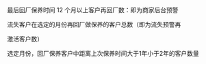 最后回厂保养时间 12 个月以上客户再回厂数：即为商家后台预警

流失客户在选定的月份再回厂做保养的客户总数（即为流失预警再

激活客户数）



选定月份，回厂保养客户中距离上次保养时间大于1年小于2年的客户数量

